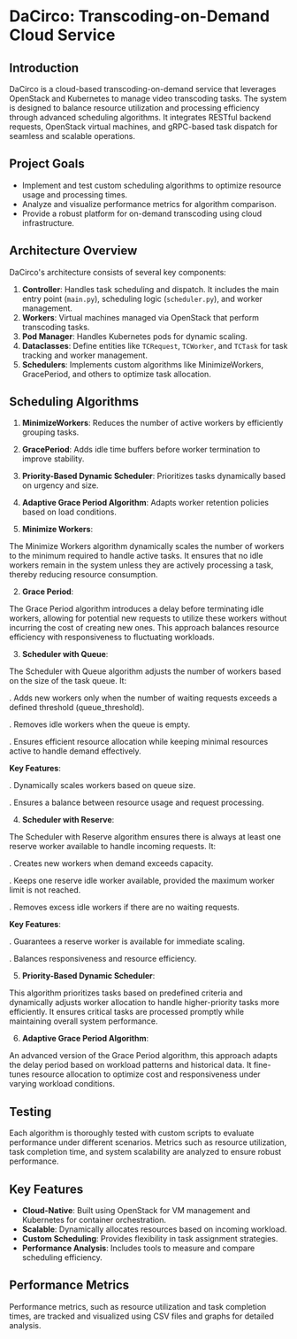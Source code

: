 # DaCirco: Transcoding-on-Demand Cloud Service

## Introduction
DaCirco is a cloud-based transcoding-on-demand service that leverages OpenStack and Kubernetes to manage video transcoding tasks. The system is designed to balance resource utilization and processing efficiency through advanced scheduling algorithms. It integrates RESTful backend requests, OpenStack virtual machines, and gRPC-based task dispatch for seamless and scalable operations.

## Project Goals
- Implement and test custom scheduling algorithms to optimize resource usage and processing times.
- Analyze and visualize performance metrics for algorithm comparison.
- Provide a robust platform for on-demand transcoding using cloud infrastructure.

## Architecture Overview
DaCirco's architecture consists of several key components:
1. **Controller**: Handles task scheduling and dispatch. It includes the main entry point (`main.py`), scheduling logic (`scheduler.py`), and worker management.
2. **Workers**: Virtual machines managed via OpenStack that perform transcoding tasks.
3. **Pod Manager**: Handles Kubernetes pods for dynamic scaling.
4. **Dataclasses**: Define entities like `TCRequest`, `TCWorker`, and `TCTask` for task tracking and worker management.
5. **Schedulers**: Implements custom algorithms like MinimizeWorkers, GracePeriod, and others to optimize task allocation.

## Scheduling Algorithms
1. **MinimizeWorkers**: Reduces the number of active workers by efficiently grouping tasks.
2. **GracePeriod**: Adds idle time buffers before worker termination to improve stability.
3. **Priority-Based Dynamic Scheduler**: Prioritizes tasks dynamically based on urgency and size.
4. **Adaptive Grace Period Algorithm**: Adapts worker retention policies based on load conditions.

1. **Minimize Workers**:

The Minimize Workers algorithm dynamically scales the number of workers to the minimum required to handle active tasks. It ensures that no idle workers remain in the system unless they are actively processing a task, thereby reducing resource consumption.

2. **Grace Period**:

The Grace Period algorithm introduces a delay before terminating idle workers, allowing for potential new requests to utilize these workers without incurring the cost of creating new ones. This approach balances resource efficiency with responsiveness to fluctuating workloads.

3. **Scheduler with Queue**:

The Scheduler with Queue algorithm adjusts the number of workers based on the size of the task queue. It:

. Adds new workers only when the number of waiting requests exceeds a defined threshold (queue_threshold).

. Removes idle workers when the queue is empty.

. Ensures efficient resource allocation while keeping minimal resources active to handle demand effectively.

**Key Features**:

. Dynamically scales workers based on queue size.

. Ensures a balance between resource usage and request processing.

4. **Scheduler with Reserve**:

The Scheduler with Reserve algorithm ensures there is always at least one reserve worker available to handle incoming requests. It:

. Creates new workers when demand exceeds capacity.

. Keeps one reserve idle worker available, provided the maximum worker limit is not reached.

. Removes excess idle workers if there are no waiting requests.

**Key Features**:

. Guarantees a reserve worker is available for immediate scaling.

. Balances responsiveness and resource efficiency.

5. **Priority-Based Dynamic Scheduler**:

This algorithm prioritizes tasks based on predefined criteria and dynamically adjusts worker allocation to handle higher-priority tasks more efficiently. It ensures critical tasks are processed promptly while maintaining overall system performance.

6. **Adaptive Grace Period Algorithm**:

An advanced version of the Grace Period algorithm, this approach adapts the delay period based on workload patterns and historical data. It fine-tunes resource allocation to optimize cost and responsiveness under varying workload conditions.

## Testing

Each algorithm is thoroughly tested with custom scripts to evaluate performance under different scenarios. Metrics such as resource utilization, task completion time, and system scalability are analyzed to ensure robust performance.



## Key Features
- **Cloud-Native**: Built using OpenStack for VM management and Kubernetes for container orchestration.
- **Scalable**: Dynamically allocates resources based on incoming workload.
- **Custom Scheduling**: Provides flexibility in task assignment strategies.
- **Performance Analysis**: Includes tools to measure and compare scheduling efficiency.

## Performance Metrics
Performance metrics, such as resource utilization and task completion times, are tracked and visualized using CSV files and graphs for detailed analysis.

